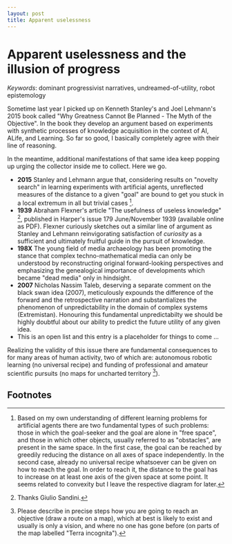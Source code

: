 ```yaml
---
layout: post
title: Apparent uselessness
---
```


# Apparent uselessness and the illusion of progress

*Keywords*: dominant progressivist narratives, undreamed-of-utility, robot epistemology

Sometime last year I picked up on Kenneth Stanley's and Joel Lehmann's
2015 book called "Why Greatness Cannot Be Planned - The Myth of the
Objective". In the book they develop an argument based on experiments
with synthetic processes of knowledge acquisition in the context of
AI, ALife, and Learning. So far so good, I basically completely agree
with their line of reasoning.

In the meantime, additional manifestations of that same idea keep
popping up urging the collector inside me to collect. Here we
go.

 - __2015__ Stanley and Lehmann argue that, considering results on
   "novelty search" in learning experiments with artificial agents,
   unreflected measures of the distance to a given "goal" are bound to
   get you stuck in a local extremum in all but trivial cases [^1].
 - __1939__ Abraham Flexner's article "The usefulness of useless
   knowledge" [^2], published in Harper's issue 179 June/November 1939 (available online as PDF). Flexner curiously sketches out a similar line of argument as
   Stanley and Lehmann reinvigorating satisfaction of _curiosity_ as a sufficient and ultimately fruitful guide in the pursuit of knowledge.
 - __198X__ The young field of media archaeology has been promoting the stance
   that complex techno-mathematical media can only be understood by
   reconstructing original forward-looking perspectives and
   emphasizing the genealogical importance of developments which
   became "dead media" only in hindsight.
 - __2007__ Nicholas Nassim Taleb, deserving a separate comment on the black
   swan idea (2007), meticulously expounds the difference of the
   forward and the retrospective narration and substantializes the
   phenomenon of unpredictability in the domain of complex systems (Extremistan). Honouring
   this fundamental unpredictabilty we should be highly doubtful
   about our ability to predict the future utility of any given idea.
 - This is an open list and this entry is a placeholder for things to
   come ...

Realizing the validity of this issue there are fundamental
consequences to for many areas of human activity, two of which are:
autonomous robotic learning (no universal recipe) and funding of
professional and amateur scientific pursuits (no maps for uncharted
territory [^3]).

## Footnotes

[^1]: Based on my own understanding of different learning problems for
	artificial agents there are two fundamental types of such problems:
	those in which the goal-seeker and the goal are alone in "free space",
	and those in which other objects, usually referred to as "obstacles",
	are present in the same space. In the first case, the goal can be
	reached by greedily reducing the distance on all axes of space
	independently. In the second case, already no universal recipe
	whatsoever can be given on how to reach the goal. In order to reach
	it, the distance to the goal has to increase on at least one axis of
	the given space at some point. It seems related to convexity but I leave the
	respective diagram for later.

[^2]: Thanks Giulio Sandini.

[^3]: Please describe in precise steps how you are going to reach an
	objective (draw a route on a map), which at best is likely to exist
	and usually is only a vision, and where no one has gone before (on
	parts of the map labelled "Terra incognita").


